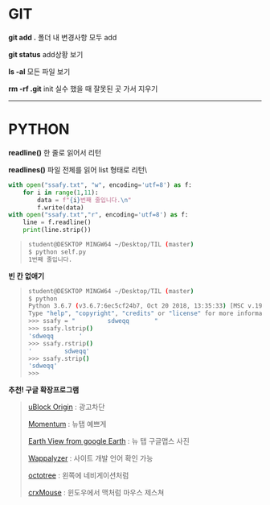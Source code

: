# GIT

**git add .**				폴더 내 변경사항 모두  add

**git status**			add상황 보기

**ls -al**				모든 파일 보기

**rm -rf  .git**			init 실수 했을 때 잘못된 곳 가서 지우기

---



# PYTHON

**readline()**			한 줄로 읽어서 리턴

**readlines()**			파일 전체를 읽어 list 형태로 리턴\

~~~python
with open("ssafy.txt", "w", encoding='utf=8') as f:
    for i in range(1,11):
        data = f"{i}번째 줄입니다.\n"
        f.write(data)
with open("ssafy.txt","r", encoding='utf=8') as f:
    line = f.readline()
    print(line.strip())
~~~

> ~~~bash
> student@DESKTOP MINGW64 ~/Desktop/TIL (master)
> $ python self.py
> 1번째 줄입니다.
> 
> ~~~



**빈 칸 없애기**

> ~~~bash
> student@DESKTOP MINGW64 ~/Desktop/TIL (master)
> $ python
> Python 3.6.7 (v3.6.7:6ec5cf24b7, Oct 20 2018, 13:35:33) [MSC v.1900 64 bit (AMD64)] on win32
> Type "help", "copyright", "credits" or "license" for more information.
> >>> ssafy = "         sdweqq       "
> >>> ssafy.lstrip()
> 'sdweqq       '
> >>> ssafy.rstrip()
> '         sdweqq'
> >>> ssafy.strip()
> 'sdweqq'
> >>>
> ~~~



**추천! 구글 확장프로그램**

> [uBlock Origin](https://chrome.google.com/webstore/detail/ublock-origin/cjpalhdlnbpafiamejdnhcphjbkeiagm/related?hl=ko)  : 광고차단
>
> [Momentum](https://chrome.google.com/webstore/detail/momentum/laookkfknpbbblfpciffpaejjkokdgca) : 뉴탭 예쁘게
>
> [Earth View from google Earth](https://chrome.google.com/webstore/detail/earth-view-from-google-ea/bhloflhklmhfpedakmangadcdofhnnoh/related?hl=ko) : 뉴 탭 구글맵스 사진
>
> [Wappalyzer](https://www.wappalyzer.com/) : 사이트 개발 언어 확인 가능
>
> [octotree](https://chrome.google.com/webstore/detail/octotree/bkhaagjahfmjljalopjnoealnfndnagc) : 왼쪽에 네비게이션처럼
>
> [crxMouse](https://chrome.google.com/webstore/detail/crxmouse-chrome-gestures/jlgkpaicikihijadgifklkbpdajbkhjo) : 윈도우에서 맥처럼 마우스 제스쳐